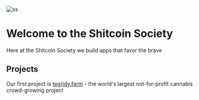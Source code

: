 ![ss](https://github.com/user-attachments/assets/f7c9919f-efd3-412f-a988-ed53d4e2b1b4)

# Welcome to the Shitcoin Society

Here at the Shitcoin Society we build apps that favor the brave

## Projects

Our first project is [tegridy.farm](https://tegridy.farm) - the world's largest not-for-profit cannabis crowd-growing project
